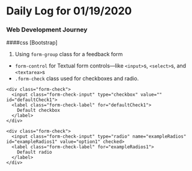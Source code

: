 # Daily Log for 01/19/2020
### Web Development Journey

####css [Bootstrap]
1. Using `form-group` class for a feedback form
  - `form-control` for Textual form controls—like `<input>`s, `<select>`s, and `<textarea>`s
  - `.form-check` class used for checkboxes and radio.
```
<div class="form-check">
  <input class="form-check-input" type="checkbox" value="" id="defaultCheck1">
  <label class="form-check-label" for="defaultCheck1">
    Default checkbox
  </label>
</div>
```
```
<div class="form-check">
  <input class="form-check-input" type="radio" name="exampleRadios" id="exampleRadios1" value="option1" checked>
  <label class="form-check-label" for="exampleRadios1">
    Default radio
  </label>
</div>
```
